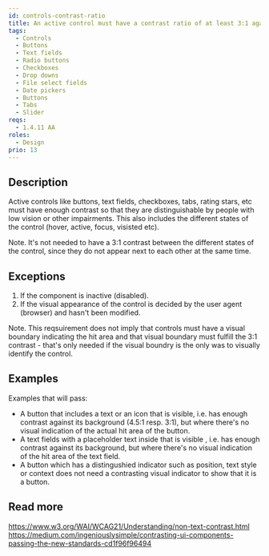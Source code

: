 ```yaml
---
id: controls-contrast-ratio
title: An active control must have a contrast ratio of at least 3:1 against adjacent color(s)
tags:
  - Controls
  - Buttons
  - Text fields
  - Radio buttons
  - Checkboxes
  - Drop downs
  - File select fields
  - Date pickers
  - Buttons
  - Tabs
  - Slider
reqs:
  - 1.4.11 AA
roles:
  - Design
prio: 13
---
```


## Description

Active controls like buttons, text fields, checkboxes, tabs, rating stars, etc must have enough contrast so that they are distinguishable by people with low vision or other impairments. This also includes the different states of the control (hover, active, focus, visisted etc).

Note. It's not needed to have a 3:1 contrast between the different states of the control, since they do not appear next to each other at the same time.

## Exceptions

1. If the component is inactive (disabled).
2. If the visual appearance of the control is decided by the user agent (browser) and hasn't been modified.

Note. This reqsuirement does not imply that controls must have a visual boundary indicating the hit area and that visual boundary must fulfill the 3:1 contrast - that's only needed if the visual boundry is the only was to visually identify the control.

## Examples

Examples that will pass:

- A button that includes a text or an icon that is visible, i.e. has enough contrast against its background (4.5:1 resp. 3:1), but where there's no visual indication of the actual hit area of the button.
- A text fields with a placeholder text inside that is visible , i.e. has enough contrast against its background, but where there's no visual indication of the hit area of the text field.
- A button which has a distingushied indicator such as position, text style or context does not need a contrasting visual indicator to show that it is a button.

## Read more

https://www.w3.org/WAI/WCAG21/Understanding/non-text-contrast.html
https://medium.com/ingeniouslysimple/contrasting-ui-components-passing-the-new-standards-cd1f96f96494
